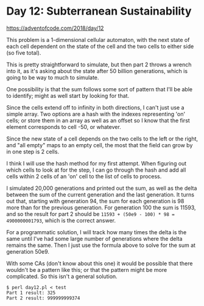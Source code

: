 # Day 12: Subterranean Sustainability

<https://adventofcode.com/2018/day/12>

This problem is a 1-dimensional cellular automaton, with the next state of
each cell dependent on the state of the cell and the two cells to either
side (so five total).

This is pretty straightforward to simulate, but then part 2 throws a wrench
into it, as it's asking about the state after 50 billion generations,
which is going to be way to much to simulate.

One possibility is that the sum follows some sort of pattern that I'll be
able to identify; might as well start by looking for that.

Since the cells extend off to infinity in both directions, I can't just use
a simple array. Two options are a hash with the indexes representing 'on'
cells; or store them in an array as well as an offset so I know that the
first element corresponds to cell -50, or whatever.

Since the new state of a cell depends on the two cells to the left or the
right, and "all empty" maps to an empty cell, the most that the field can
grow by in one step is 2 cells.

I think I will use the hash method for my first attempt. When figuring out
which cells to look at for the step, I can go through the hash and add all
cells within 2 cells of an 'on' cell to the list of cells to process.

I simulated 20,000 generations and printed out the sum, as well as the delta
between the sum of the current generation and the last generation. It turns
out that, starting with generation 94, the sum for each generation is 98
more than for the previous generation. For generation 100 the sum is 11593,
and so the result for part 2 should be `11593 + (50e9 - 100) * 98 =
4900000001793`, which is the correct answer.

For a programmatic solution, I will track how many times the delta is the
same until I've had some large number of generations where the delta remains
the same. Then I just use the formula above to solve for the sum at
generation 50e9.

With some CAs (don't know about this one) it would be possible that there
wouldn't be a pattern like this; or that the pattern might be more
complicated. So this isn't a general solution.

```
$ perl day12.pl < test 
Part 1 result: 325
Part 2 result: 999999999374
```
